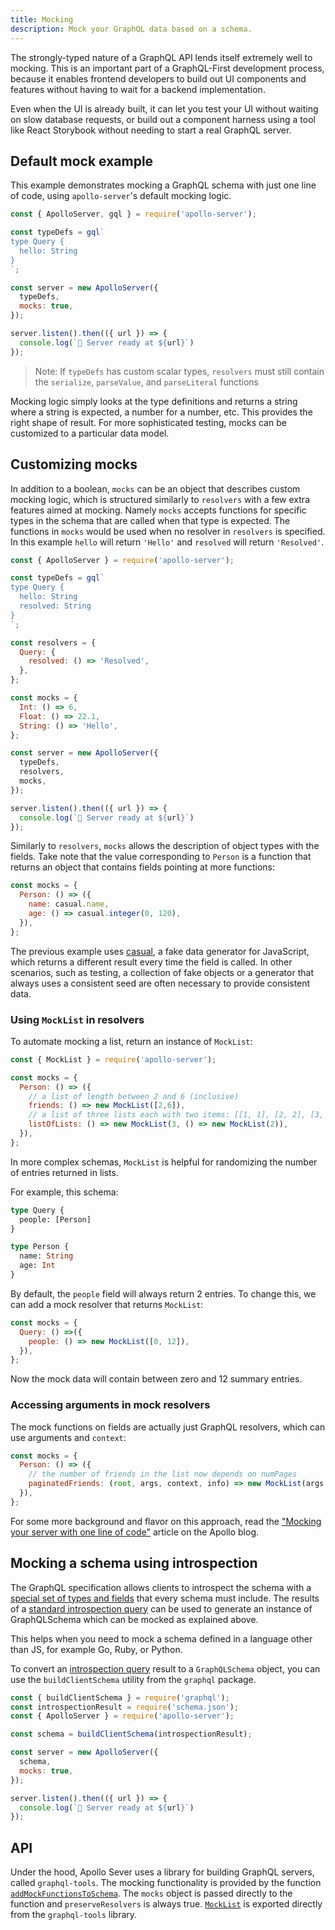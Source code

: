 ```yaml
---
title: Mocking
description: Mock your GraphQL data based on a schema.
---
```


The strongly-typed nature of a GraphQL API lends itself extremely well to mocking. This is an important part of a GraphQL-First development process, because it enables frontend developers to build out UI components and features without having to wait for a backend implementation.

Even when the UI is already built, it can let you test your UI without waiting on slow database requests, or build out a component harness using a tool like React Storybook without needing to start a real GraphQL server.

## Default mock example

This example demonstrates mocking a GraphQL schema with just one line of code, using `apollo-server`'s default mocking logic.

```js
const { ApolloServer, gql } = require('apollo-server');

const typeDefs = gql`
type Query {
  hello: String
}
`;

const server = new ApolloServer({
  typeDefs,
  mocks: true,
});

server.listen().then(({ url }) => {
  console.log(`🚀 Server ready at ${url}`)
});
```

> Note: If `typeDefs` has custom scalar types, `resolvers` must still contain the `serialize`, `parseValue`, and `parseLiteral` functions

Mocking logic simply looks at the type definitions and returns a string where a string is expected, a number for a number, etc. This provides the right shape of result. For more sophisticated testing, mocks can be customized to a particular data model.

## Customizing mocks

In addition to a boolean, `mocks` can be an object that describes custom mocking logic, which is structured similarly to `resolvers` with a few extra features aimed at mocking. Namely `mocks` accepts functions for specific types in the schema that are called when that type is expected. The functions in `mocks` would be used when no resolver in `resolvers` is specified. In this example `hello` will return `'Hello'` and `resolved` will return `'Resolved'`.

```js line=16-20
const { ApolloServer } = require('apollo-server');

const typeDefs = gql`
type Query {
  hello: String
  resolved: String
}
`;

const resolvers = {
  Query: {
    resolved: () => 'Resolved',
  },
};

const mocks = {
  Int: () => 6,
  Float: () => 22.1,
  String: () => 'Hello',
};

const server = new ApolloServer({
  typeDefs,
  resolvers,
  mocks,
});

server.listen().then(({ url }) => {
  console.log(`🚀 Server ready at ${url}`)
});
```

Similarly to `resolvers`, `mocks` allows the description of object types with the fields. Take note that the value corresponding to `Person` is a function that returns an object that contains fields pointing at more functions:

```js
const mocks = {
  Person: () => ({
    name: casual.name,
    age: () => casual.integer(0, 120),
  }),
};
```

The previous example uses [casual](https://github.com/boo1ean/casual), a fake data generator for JavaScript, which returns a different result every time the field is called. In other scenarios, such as testing, a collection of fake objects or a generator that always uses a consistent seed are often necessary to provide consistent data.

### Using `MockList` in resolvers

To automate mocking a list, return an instance of `MockList`:

```js
const { MockList } = require('apollo-server');

const mocks = {
  Person: () => ({
    // a list of length between 2 and 6 (inclusive)
    friends: () => new MockList([2,6]),
    // a list of three lists each with two items: [[1, 1], [2, 2], [3, 3]]
    listOfLists: () => new MockList(3, () => new MockList(2)),
  }),
};
```

In more complex schemas, `MockList` is helpful for randomizing the number of entries returned in lists.

For example, this schema:

```graphql
type Query {
  people: [Person]
}

type Person {
  name: String
  age: Int
}
```

By default, the `people` field will always return 2 entries. To change this, we can add a mock resolver that returns `MockList`:

```js
const mocks = {
  Query: () =>({
    people: () => new MockList([0, 12]),
  }),
};
```

Now the mock data will contain between zero and 12 summary entries.

### Accessing arguments in mock resolvers

The mock functions on fields are actually just GraphQL resolvers, which can use arguments and `context`:

```js
const mocks = {
  Person: () => ({
    // the number of friends in the list now depends on numPages
    paginatedFriends: (root, args, context, info) => new MockList(args.numPages * PAGE_SIZE),
  }),
};
```

For some more background and flavor on this approach, read the ["Mocking your server with one line of code"](https://medium.com/apollo-stack/mocking-your-server-with-just-one-line-of-code-692feda6e9cd) article on the Apollo blog.

## Mocking a schema using introspection

The GraphQL specification allows clients to introspect the schema with a [special set of types and fields](https://facebook.github.io/graphql/#sec-Introspection) that every schema must include. The results of a [standard introspection query](https://github.com/graphql/graphql-js/blob/master/src/utilities/introspectionQuery.js) can be used to generate an instance of GraphQLSchema which can be mocked as explained above.

This helps when you need to mock a schema defined in a language other than JS, for example Go, Ruby, or Python.

To convert an [introspection query](https://github.com/graphql/graphql-js/blob/master/src/utilities/introspectionQuery.js) result to a `GraphQLSchema` object, you can use the `buildClientSchema` utility from the `graphql` package.

```js
const { buildClientSchema } = require('graphql');
const introspectionResult = require('schema.json');
const { ApolloServer } = require('apollo-server');

const schema = buildClientSchema(introspectionResult);

const server = new ApolloServer({
  schema,
  mocks: true,
});

server.listen().then(({ url }) => {
  console.log(`🚀 Server ready at ${url}`)
});
```

## API

Under the hood, Apollo Sever uses a library for building GraphQL servers, called `graphql-tools`. The mocking functionality is provided by the function [`addMockFunctionsToSchema`](../api/graphql-tools.html#addMockFunctionsToSchema). The `mocks` object is passed directly to the function and `preserveResolvers` is always true. [`MockList`](../api/graphql-tools.html#MockList) is exported directly from the `graphql-tools` library.
